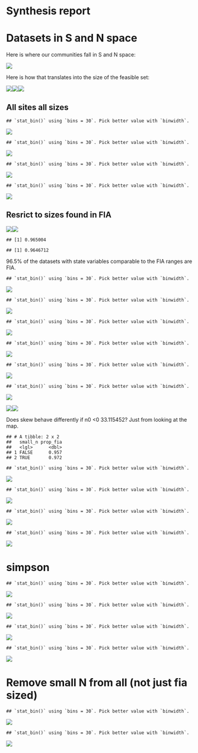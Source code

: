 Synthesis report
================

# Datasets in S and N space

Here is where our communities fall in S and N space:

![](fia_size_files/figure-gfm/datasets%20in%20s%20and%20n%20space-1.png)<!-- -->

Here is how that translates into the size of the feasible set:

![](fia_size_files/figure-gfm/size%20of%20fs-1.png)<!-- -->![](fia_size_files/figure-gfm/size%20of%20fs-2.png)<!-- -->![](fia_size_files/figure-gfm/size%20of%20fs-3.png)<!-- -->

## All sites all sizes

    ## `stat_bin()` using `bins = 30`. Pick better value with `binwidth`.

![](fia_size_files/figure-gfm/percentiles%20overall-1.png)<!-- -->

    ## `stat_bin()` using `bins = 30`. Pick better value with `binwidth`.

![](fia_size_files/figure-gfm/percentiles%20overall-2.png)<!-- -->

    ## `stat_bin()` using `bins = 30`. Pick better value with `binwidth`.

![](fia_size_files/figure-gfm/percentiles%20overall-3.png)<!-- -->

    ## `stat_bin()` using `bins = 30`. Pick better value with `binwidth`.

![](fia_size_files/figure-gfm/percentiles%20overall-4.png)<!-- -->

## Resrict to sizes found in FIA

![](fia_size_files/figure-gfm/fia%20limits-1.png)<!-- -->![](fia_size_files/figure-gfm/fia%20limits-2.png)<!-- -->

    ## [1] 0.965004

    ## [1] 0.9646712

96.5% of the datasets with state variables comparable to the FIA ranges
are FIA.

    ## `stat_bin()` using `bins = 30`. Pick better value with `binwidth`.

![](fia_size_files/figure-gfm/fia%20sized%20hists-1.png)<!-- -->

    ## `stat_bin()` using `bins = 30`. Pick better value with `binwidth`.

![](fia_size_files/figure-gfm/fia%20sized%20hists-2.png)<!-- -->

    ## `stat_bin()` using `bins = 30`. Pick better value with `binwidth`.

![](fia_size_files/figure-gfm/fia%20sized%20hists-3.png)<!-- -->

    ## `stat_bin()` using `bins = 30`. Pick better value with `binwidth`.

![](fia_size_files/figure-gfm/fia%20sized%20hists-4.png)<!-- -->

    ## `stat_bin()` using `bins = 30`. Pick better value with `binwidth`.

![](fia_size_files/figure-gfm/fia%20sized%20hists-5.png)<!-- -->

    ## `stat_bin()` using `bins = 30`. Pick better value with `binwidth`.

![](fia_size_files/figure-gfm/fia%20sized%20hists-6.png)<!-- -->

![](fia_size_files/figure-gfm/on%20map-1.png)<!-- -->![](fia_size_files/figure-gfm/on%20map-2.png)<!-- -->

Does skew behave differently if n0 \<0 33.115452? Just from looking at
the map.

    ## # A tibble: 2 x 2
    ##   small_n prop_fia
    ##   <lgl>      <dbl>
    ## 1 FALSE      0.957
    ## 2 TRUE       0.972

    ## `stat_bin()` using `bins = 30`. Pick better value with `binwidth`.

![](fia_size_files/figure-gfm/skew%20small%20n-1.png)<!-- -->

    ## `stat_bin()` using `bins = 30`. Pick better value with `binwidth`.

![](fia_size_files/figure-gfm/skew%20small%20n-2.png)<!-- -->

    ## `stat_bin()` using `bins = 30`. Pick better value with `binwidth`.

![](fia_size_files/figure-gfm/skew%20small%20n-3.png)<!-- -->

    ## `stat_bin()` using `bins = 30`. Pick better value with `binwidth`.

![](fia_size_files/figure-gfm/skew%20small%20n-4.png)<!-- -->

# simpson

    ## `stat_bin()` using `bins = 30`. Pick better value with `binwidth`.

![](fia_size_files/figure-gfm/simpson-1.png)<!-- -->

    ## `stat_bin()` using `bins = 30`. Pick better value with `binwidth`.

![](fia_size_files/figure-gfm/simpson-2.png)<!-- -->

    ## `stat_bin()` using `bins = 30`. Pick better value with `binwidth`.

![](fia_size_files/figure-gfm/simpson-3.png)<!-- -->

    ## `stat_bin()` using `bins = 30`. Pick better value with `binwidth`.

![](fia_size_files/figure-gfm/simpson-4.png)<!-- -->

# Remove small N from all (not just fia sized)

    ## `stat_bin()` using `bins = 30`. Pick better value with `binwidth`.

![](fia_size_files/figure-gfm/full-1.png)<!-- -->

    ## `stat_bin()` using `bins = 30`. Pick better value with `binwidth`.

![](fia_size_files/figure-gfm/full-2.png)<!-- -->
